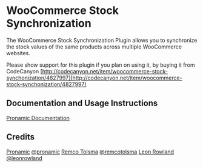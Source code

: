 # WooCommerce Stock Synchronization
The WooCommerce Stock Synchronization Plugin allows you to synchronize the stock values of the same products across multiple WooCommerce websites.

Please show support for this plugin if you plan on using it, by buying it from CodeCanyon [http://codecanyon.net/item/woocommerce-stock-synchonization/4827997](http://codecanyon.net/item/woocommerce-stock-synchonization/4827997)

## Documentation and Usage Instructions
[Pronamic Documentation](http://pronamic.nl/documentation/wp-woocommerce-stock-synchronization/)

## Credits
[Pronamic](http://pronamic.nl) [@pronamic](http://twitter.com/pronamic)
[Remco Tolsma](http://remcotolsma.nl) [@remcotolsma](http://twitter.com/remcotolsma)
[Leon Rowland](http://leon.rowland.nl) [@leonrowland](http://twitter.com/leonrowland)